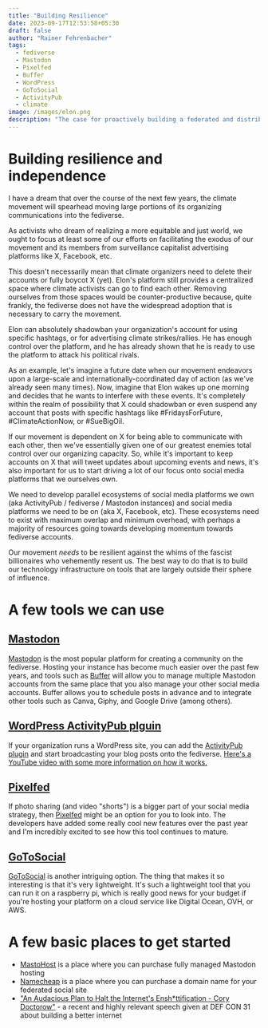 ```yaml
---
title: "Building Resilience"
date: 2023-09-17T12:53:58+05:30
draft: false
author: "Rainer Fehrenbacher"
tags:
  - fediverse
  - Mastodon
  - Pixelfed
  - Buffer
  - WordPress
  - GoToSocial
  - ActivityPub
  - climate
image: /images/elon.png
description: "The case for proactively building a federated and distributed ecosystem of communications and social media"
---
```

# Building resilience and independence
I have a dream that over the course of the next few years, the climate movement will spearhead moving large portions of its organizing communications into the fediverse. 

As activists who dream of realizing a more equitable and just world, we ought to focus at least some of our efforts on facilitating the exodus of our movement and its members from surveillance capitalist advertising platforms like X, Facebook, etc.

This doesn't necessarily mean that climate organizers need to delete their accounts or fully boycot X (yet). Elon's platform still provides a centralized space where climate activists can go to find each other. Removing ourselves from those spaces would be counter-productive because, quite frankly, the fediverse does not have the widespread adoption that is necessary to carry the movement.

Elon can absolutely shadowban your organization's account for using specific hashtags, or for advertising climate strikes/rallies. He has enough control over the platform, and he has already shown that he is ready to use the platform to attack his political rivals.

As an example, let's imagine a future date when our movement endeavors upon a large-scale and internationally-coordinated day of action (as we've already seen many times). Now, imagine that Elon wakes up one morning and decides that he wants to interfere with these events. It's completely within the realm of possibility that X could shadowban or even suspend any account that posts with specific hashtags like #FridaysForFuture, #ClimateActionNow, or #SueBigOil.

If our movement is dependent on X for being able to communicate with each other, then we've essentially given one of our greatest enemies total control over our organizing capacity. So, while it's important to keep accounts on X that will tweet updates about upcoming events and news, it's also important for us to start driving a lot of our focus onto social media platforms that we ourselves own.

We need to develop parallel ecosystems of social media platforms we own (aka ActivityPub / fediverse / Mastodon instances) and social media platforms we need to be on (aka X, Facebook, etc). These ecosystems need to exist with maximum overlap and minimum overhead, with perhaps a majority of resources going towards developing momentum towards fediverse accounts.

Our movement *needs* to be resilient against the whims of the fascist billionaires who vehemently resent us. The best way to do that is to build our technology infrastructure on tools that are largely outside their sphere of influence.

# A few tools we can use

## [Mastodon](https://joinmastodon.org/)
[Mastodon](https://joinmastodon.org/) is the most popular platform for creating a community on the fediverse. Hosting your instance has become much easier over the past few years, and tools such as [Buffer](https://buffer.com/mastodon) will allow you to manage multiple Mastodon accounts from the same place that you also manage your other social media accounts. Buffer allows you to schedule posts in advance and to integrate other tools such as Canva, Giphy, and Google Drive (among others).

## [WordPress ActivityPub plguin](https://wordpress.org/plugins/activitypub/)
If your organization runs a WordPress site, you can add the [ActivityPub plugin](https://wordpress.org/plugins/activitypub/) and start broadcasting your blog posts onto the fediverse. [Here's a YouTube video with some more information on how it works.](https://www.youtube.com/watch?v=Cx26mI78HOE)

## [Pixelfed](https://pixelfed.org/)
If photo sharing (and video "shorts") is a bigger part of your social media strategy, then [Pixelfed](https://pixelfed.org/) might be an option for you to look into. The developers have added some really cool new features over the past year and I'm incredibly excited to see how this tool continues to mature.

## [GoToSocial](https://gotosocial.org/)
[GoToSocial](https://gotosocial.org/) is another intriguing option. The thing that makes it so interesting is that it's very lightweight. It's such a lightweight tool that you can run it on a raspberry pi, which is really good news for your budget if you're hosting your platform on a cloud service like Digital Ocean, OVH, or AWS.

# A few basic places to get started
- [MastoHost](https://masto.host/) is a place where you can purchase fully managed Mastodon hosting
- [Namecheap](https://namecheap.com) is a place where you can purchase a domain name for your federated social site
- ["An Audacious Plan to Halt the Internet's Ensh*ttification - Cory Doctorow"](https://www.youtube.com/watch?v=rimtaSgGz_4) - a recent and highly relevant speech given at DEF CON 31 about building a better internet